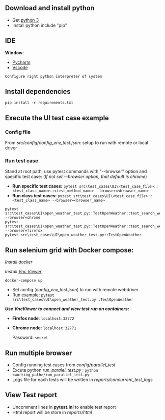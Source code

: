 ## Download and install python
- Get [python 3](https://www.python.org/downloads/)
- Install python include "pip"

## IDE
__Window__:
 - [Pycharm](https://www.jetbrains.com/pycharm/)
 - [Vscode](https://code.visualstudio.com/)
 
 `Configure right python interpreter of system`

## Install dependencies
```
pip install -r requirements.txt
```

## Execute the UI test case example
### Config file
From *src/config/config_env_test.json*: setup to run with remote or local driver

### Run test case
 Stand at root path, use pytest commands with "--browser" option and specific test case:
  (*If not set --browser option, that default is chrome*)
- __Run specific test cases:__ `pytest src\test_cases\UI\<test_case_file>::<test_class_name>::<test_method_name> --browser=<browser_name>`
- __Run class test cases:__ `pytest src\test_cases\UI\<test_case_file>::<test_class_name> --browser=<browser_name>`
 
```
pytest src\test_cases\UI\open_weather_test.py::TestOpenWeather::test_search_weather_with_valid_city_and_display_results_correctly --browser=chrome
pytest src\test_cases\UI\open_weather_test.py::TestOpenWeather::test_search_weather_with_valid_city_and_display_results_correctly --browser=firefox
pytest src\test_cases\UI\open_weather_test.py::TestOpenWeather
```

## Run selenium grid with Docker compose:
*Install [docker](https://www.docker.com/)*

*Install [Vnc Viewer](https://www.realvnc.com/en/connect/download/viewer/)*

```
docker-compose up
```
- Set config (*config_env_test.json*) to run with remote webdriver
- Run example: `pytest src\test_cases\UI\open_weather_test.py::TestOpenWeather`

*__Use VncViewer to connect and view test run on containers:__*

- __Firefox node__: `localhost:32772`
- __Chrome node__: `localhost:32771`

  Password: `secret`

## Run multiple browser
- Config running test cases from *config/parallel_test*
- Excute python *run_paralel_test.py* : `python <working_path>/run_parallel_test.py`
- Logs file for each tests will be written in *reports/concurrent_test_logs*

## View Test report
- Uncomment lines in __pytest.ini__ to enable test report
- Html report will be store in *reports/html*


